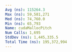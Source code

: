 ```yaml
---
Avg (ns): 115264.3
Max (ns): 59,581,271
Med (ns): 74,760.0
Min (ns): 65,793
Name: cudaMallocPitch
Num Calls: 1,695
StdDev (ns): 1,445,335.5
Total Time (ns): 195,372,994
---
```

